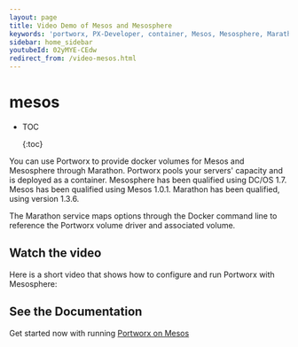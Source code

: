 ```yaml
---
layout: page
title: Video Demo of Mesos and Mesosphere
keywords: 'portworx, PX-Developer, container, Mesos, Mesosphere, Marathon, storage'
sidebar: home_sidebar
youtubeId: 02yMYE-CEdw
redirect_from: /video-mesos.html
---
```


# mesos

* TOC

  {:toc}

You can use Portworx to provide docker volumes for Mesos and Mesosphere through Marathon. Portworx pools your servers' capacity and is deployed as a container. Mesosphere has been qualified using DC/OS 1.7. Mesos has been qualified using Mesos 1.0.1. Marathon has been qualified, using version 1.3.6.

The Marathon service maps options through the Docker command line to reference the Portworx volume driver and associated volume.

## Watch the video

Here is a short video that shows how to configure and run Portworx with Mesosphere:

## See the Documentation

Get started now with running [Portworx on Mesos](https://github.com/venkatpx/px-docs/tree/3f39ba94d6d6d91385dcd6792eb6da61d0016b4d/scheduler/mesosphere-dcos/install.html)

